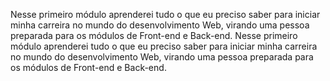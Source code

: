 Nesse primeiro módulo aprenderei tudo o que eu preciso saber para iniciar minha carreira no mundo do desenvolvimento Web, virando uma pessoa preparada para os módulos de Front-end e Back-end. Nesse primeiro módulo aprenderei tudo o que eu preciso saber para iniciar minha carreira no mundo do desenvolvimento Web, virando uma pessoa preparada para os módulos de Front-end e Back-end.
